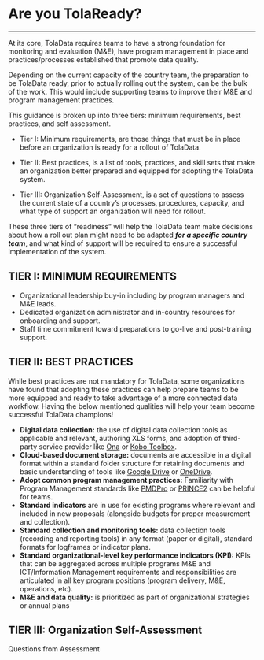 # Are you TolaReady?

---

At its core, TolaData requires teams to have a strong foundation for monitoring and evaluation \(M&E\), have program management in place and practices/processes established that promote data quality. 

Depending on the current capacity of the country team, the preparation to be TolaData ready, prior to actually rolling out the system, can be the bulk of the work. This would include supporting teams to improve their M&E and program management practices.

This guidance is broken up into three tiers: minimum requirements, best practices, and self assessment.

* Tier I: Minimum requirements, are those things that must be in place before an organization is ready for a rollout of TolaData.

* Tier II: Best practices, is a list of tools, practices, and skill sets that make an organization better prepared and equipped for adopting the TolaData system.

* Tier III: Organization Self-Assessment, is a set of questions to assess the current state of a country’s processes, procedures, capacity, and what type of support an organization will need for rollout.

These three tiers of “readiness” will help the TolaData team make decisions about how a roll out plan might need to be adapted _**for a specific country team**_, and what kind of support will be required to ensure a successful implementation of the system.

## TIER I: MINIMUM REQUIREMENTS

* Organizational leadership buy-in including by program managers and M&E leads.
* Dedicated organization administrator and in-country resources for onboarding and support.
* Staff time commitment toward preparations to go-live and post-training support.

## TIER II: BEST PRACTICES

While best practices are not mandatory for TolaData, some organizations have found that adopting these practices can help prepare teams to be more equipped and ready to take advantage of a more connected data workflow. Having the below mentioned qualities will help your team become successful TolaData champions!

* **Digital data collection:** the use of digital data collection tools as applicable and relevant, authoring XLS forms, and adoption of third-party service provider like [Ona](https://ona.io/) or [Kobo Toolbox](http://www.kobotoolbox.org/).
* **Cloud-based document storage:** documents are accessible in a digital format within a standard folder structure for retaining documents and basic understanding of tools like [Google Drive](https://www.google.com/drive/) or [OneDrive](https://onedrive.live.com/).
* **Adopt common program management practices:** Familiarity with Program Management standards like [PMDPro](http://www.pm4ngos.com/the-guide-to-the-pmd-pro/) or [PRINCE2](https://www.prince2.com/uk/what-is-prince2) can be helpful for teams.
* **Standard indicators** are in use for existing programs where relevant and included in new proposals \(alongside budgets for proper measurement and collection\).
* **Standard collection and monitoring tools:** data collection tools \(recording and reporting tools\) in any format \(paper or digital\), standard formats for logframes or indicator plans. 
* **Standard organizational-level key performance indicators \(KPI\):** KPIs that can be aggregated across multiple programs M&E and ICT/Information Management requirements and responsibilities are articulated in all key program positions \(program delivery, M&E, operations, etc\).
* **M&E and data quality:** is prioritized as part of organizational strategies or annual plans

## TIER III: Organization Self-Assessment

Questions from Assessment

